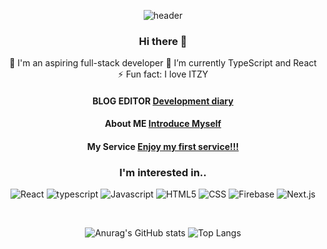 <div align="center">
  
![header](https://capsule-render.vercel.app/api?type=wave&color=auto&height=300&section=header&text=Frontend%20zhwltlr&fontSize=80)

### Hi there 👋

<!--
**zhwltlr/zhwltlr** is a ✨ _special_ ✨ repository because its `README.md` (this file) appears on your GitHub profile.
Here are some ideas to get you started:
-->

🔭 I'm an aspiring full-stack developer
🌱 I’m currently TypeScript and React
⚡ Fun fact: I love ITZY
<h4> BLOG EDITOR
  <a href = 'https://blog.naver.com/jisu721itzy212'> Development diary </a>
</h4>
<h4> About ME
  <a href = 'https://profile-next-two.vercel.app/'> Introduce Myself </a>
</h4>
<h4> My Service
  <a href = 'https://let-s-git-it.vercel.app/'> Enjoy my first service!!! </a>
</h4>


<h3>I'm interested in..</h3>
<p>
  <img alt="React" src ="https://img.shields.io/badge/React-2c478f.svg?&style=for-the-badge&logo=React&logoColor=white"/>
  <img alt="typescript" src="https://img.shields.io/badge/-typescript-blue.svg?&style=for-the-badge&logo=typescript&logoColor=white"/> 
<img alt="Javascript" src ="https://img.shields.io/badge/Javascript-gold.svg?&style=for-the-badge&logo=Javascript&logoColor=white"/> <img alt="HTML5" src ="https://img.shields.io/badge/HTML5-de689b.svg?&style=for-the-badge&logo=HTML5&logoColor=white"/> <img alt="CSS" src ="https://img.shields.io/badge/CSS-afcb3a.svg?&style=for-the-badge&logo=CSS3&logoColor=white"/> 
<img alt="Firebase" src ="https://img.shields.io/badge/Firebase-orange.svg?&style=for-the-badge&logo=Firebase&logoColor=white"/>
<img alt="Next.js" src ="https://img.shields.io/badge/Nextjs-black.svg?&style=for-the-badge&logo=Next.js&logoColor=white"/> 
</p>
<br/>


![Anurag's GitHub stats](https://github-readme-stats.vercel.app/api?username=zhwltlr&show_icons=true)
![Top Langs](https://github-readme-stats.vercel.app/api/top-langs/?username=zhwltlr&langs_count=10&layout=compact)


</div>
